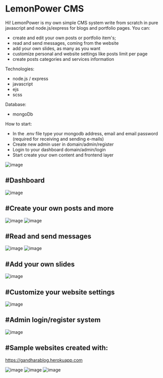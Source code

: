 # LemonPower CMS

Hi! LemonPower is my own simple CMS system write from scratch in pure javascript and node.js/express for blogs and portfolio pages.
You can:
- create and edit your own posts or portfolio item's;
- read and send messages, coming from the website
- add your own slides, as many as you want
- customize personal and website settings like posts limit per page
- create posts categories and services information

Technologies:
- node.js / express
- javascript
- ejs
- scss

Database:
- mongoDb

How to start:
- In the .env file type your mongodb address, email and email password (required for receiving and sending e-mails)
- Create new admin user in domain/admin/register
- Login to your dashboard domain/admin/login
- Start create your own content and frontend layer

![image](https://user-images.githubusercontent.com/76240710/162737057-5a44c3a4-efb4-49de-b62f-78cd9fd3a144.png)



<h2>#Dashboard</h2>

![image](https://user-images.githubusercontent.com/76240710/162731187-436272fd-b0de-46de-8afd-4c7a40363b29.png)

<h2>#Create your own posts and more</h2>

![image](https://user-images.githubusercontent.com/76240710/162731265-57a1ab11-3b86-4a48-87e9-4b3c33e9455a.png)
![image](https://user-images.githubusercontent.com/76240710/162732012-bdaba68f-c043-4918-82bb-23bb23320dc5.png)


<h2>#Read and send messages</h2>

![image](https://user-images.githubusercontent.com/76240710/162731322-dd932b7d-54ea-4bdd-a57e-0c454ddfc325.png)
![image](https://user-images.githubusercontent.com/76240710/162731402-487a1778-7ef8-4d99-9b1d-32cb941ee765.png)

<h2>#Add your own slides</h2>

![image](https://user-images.githubusercontent.com/76240710/162731503-74c201fe-d366-4af4-9928-33e0f813f7a9.png)

<h2>#Customize your website settings</h2>

![image](https://user-images.githubusercontent.com/76240710/162732526-7b5e7708-f229-4aff-842b-786860b5616b.png)

<h2>#Admin login/register system</h2>

![image](https://user-images.githubusercontent.com/76240710/162732630-34e252bf-253e-4424-8a15-b7ce6bb5abbd.png)



<h2>#Sample websites created with:</h2>

https://gandharablog.herokuapp.com

![image](https://user-images.githubusercontent.com/76240710/162733521-4d906473-728d-42fb-8dae-de09ed9b2475.png)
![image](https://user-images.githubusercontent.com/76240710/162733603-777470d5-4eee-4972-a4a9-ded1706b772b.png)
![image](https://user-images.githubusercontent.com/76240710/162733629-48f201fd-9599-4d89-8c94-547a59839f8b.png)




